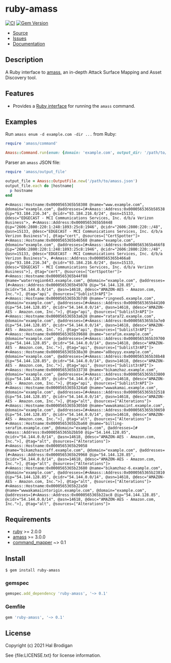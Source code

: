 # ruby-amass

[![CI](https://github.com/postmodern/ruby-amass/actions/workflows/ruby.yml/badge.svg)](https://github.com/postmodern/ruby-amass/actions/workflows/ruby.yml)
[![Gem Version](https://badge.fury.io/rb/ruby-amass.svg)](https://badge.fury.io/rb/ruby-amass)

* [Source](https://github.com/postmodern/ruby-amass/)
* [Issues](https://github.com/postmodern/ruby-amass/issues)
* [Documentation](http://rubydoc.info/gems/ruby-amass/frames)

## Description

A Ruby interface to [amass], an in-depth Attack Surface Mapping and Asset
Discovery tool.

## Features

* Provides a [Ruby interface][Amass::Command] for running the `amass` command.

[Amass::Command]: https://rubydoc.info/gems/ruby-amass/Amass/Command

## Examples

Run `amass enum -d example.com -dir ...` from Ruby:

```ruby
require 'amass/command'

Amass::Command.run(enum: {domain: 'example.com', output_dir: '/path/to/output/dir'})
```

Parser an `amass` JSON file:

```ruby
require 'amass/output_file'

output_file = Amass::OutputFile.new('/path/to/amass.json')
output_file.each do |hostname|
  p hostname
end
```

```
#<Amass::Hostname:0x0000565365b58308 @name="www.example.com", @domain="example.com", @addresses=[#<Amass::Address:0x0000565365b58538 @ip="93.184.216.34", @cidr="93.184.216.0/24", @asn=15133, @desc="EDGECAST - MCI Communications Services, Inc. d/b/a Verizon Business">, #<Amass::Address:0x0000565365b58448 @ip="2606:2800:220:1:248:1893:25c8:1946", @cidr="2606:2800:220::/48", @asn=15133, @desc="EDGECAST - MCI Communications Services, Inc. d/b/a Verizon Business">], @tag="cert", @sources=["CertSpotter"]>
#<Amass::Hostname:0x0000565365b46568 @name="example.com", @domain="example.com", @addresses=[#<Amass::Address:0x0000565365b466f8 @ip="2606:2800:220:1:248:1893:25c8:1946", @cidr="2606:2800:220::/48", @asn=15133, @desc="EDGECAST - MCI Communications Services, Inc. d/b/a Verizon Business">, #<Amass::Address:0x0000565365b466a8 @ip="93.184.216.34", @cidr="93.184.216.0/24", @asn=15133, @desc="EDGECAST - MCI Communications Services, Inc. d/b/a Verizon Business">], @tag="cert", @sources=["CertSpotter"]>
#<Amass::Hostname:0x0000565365b44f88 @name="waterregion643.example.com", @domain="example.com", @addresses=[#<Amass::Address:0x0000565365b45078 @ip="54.144.128.85", @cidr="54.144.0.0/14", @asn=14618, @desc="AMAZON-AES - Amazon.com, Inc.">], @tag="api", @sources=["Sublist3rAPI"]>
#<Amass::Hostname:0x0000565365b3b7d0 @name="ringneo5.example.com", @domain="example.com", @addresses=[#<Amass::Address:0x0000565365b44100 @ip="54.144.128.85", @cidr="54.144.0.0/14", @asn=14618, @desc="AMAZON-AES - Amazon.com, Inc.">], @tag="api", @sources=["Sublist3rAPI"]>
#<Amass::Hostname:0x0000565365b3a628 @name="ratara72.example.com", @domain="example.com", @addresses=[#<Amass::Address:0x0000565365b3a7e0 @ip="54.144.128.85", @cidr="54.144.0.0/14", @asn=14618, @desc="AMAZON-AES - Amazon.com, Inc.">], @tag="api", @sources=["Sublist3rAPI"]>
#<Amass::Hostname:0x0000565365b39688 @name="serafim.example.com", @domain="example.com", @addresses=[#<Amass::Address:0x0000565365b39700 @ip="54.144.128.85", @cidr="54.144.0.0/14", @asn=14618, @desc="AMAZON-AES - Amazon.com, Inc.">], @tag="api", @sources=["Sublist3rAPI"]>
#<Amass::Hostname:0x0000565365b38a30 @name="a8boyyy.example.com", @domain="example.com", @addresses=[#<Amass::Address:0x0000565365b38b48 @ip="54.144.128.85", @cidr="54.144.0.0/14", @asn=14618, @desc="AMAZON-AES - Amazon.com, Inc.">], @tag="api", @sources=["Sublist3rAPI"]>
#<Amass::Hostname:0x0000565365b33738 @name="bikamzhaz.example.com", @domain="example.com", @addresses=[#<Amass::Address:0x0000565365b33800 @ip="54.144.128.85", @cidr="54.144.0.0/14", @asn=14618, @desc="AMAZON-AES - Amazon.com, Inc.">], @tag="api", @sources=["Sublist3rAPI"]>
#<Amass::Hostname:0x0000565365b324a0 @name="wwwakamai.example.com", @domain="example.com", @addresses=[#<Amass::Address:0x0000565365b32518 @ip="54.144.128.85", @cidr="54.144.0.0/14", @asn=14618, @desc="AMAZON-AES - Amazon.com, Inc.">], @tag="alt", @sources=["Alterations"]>
#<Amass::Hostname:0x0000565365b305b0 @name="wwwakamaiint.example.com", @domain="example.com", @addresses=[#<Amass::Address:0x0000565365b30650 @ip="54.144.128.85", @cidr="54.144.0.0/14", @asn=14618, @desc="AMAZON-AES - Amazon.com, Inc.">], @tag="alt", @sources=["Alterations"]>
#<Amass::Hostname:0x0000565365b2ba60 @name="billing-serafim.example.com", @domain="example.com", @addresses=[#<Amass::Address:0x0000565365b2bb50 @ip="54.144.128.85", @cidr="54.144.0.0/14", @asn=14618, @desc="AMAZON-AES - Amazon.com, Inc.">], @tag="alt", @sources=["Alterations"]>
#<Amass::Hostname:0x0000565365b29058 @name="bikamzhazstaff.example.com", @domain="example.com", @addresses=[#<Amass::Address:0x0000565365b29968 @ip="54.144.128.85", @cidr="54.144.0.0/14", @asn=14618, @desc="AMAZON-AES - Amazon.com, Inc.">], @tag="alt", @sources=["Alterations"]>
#<Amass::Hostname:0x0000565365b23680 @name="bikamzhaz-6.example.com", @domain="example.com", @addresses=[#<Amass::Address:0x0000565365b23810 @ip="54.144.128.85", @cidr="54.144.0.0/14", @asn=14618, @desc="AMAZON-AES - Amazon.com, Inc.">], @tag="alt", @sources=["Alterations"]>
#<Amass::Hostname:0x0000565365b22a50 @name="wwwakamaiintorigin.example.com", @domain="example.com", @addresses=[#<Amass::Address:0x0000565365b22ac8 @ip="54.144.128.85", @cidr="54.144.0.0/14", @asn=14618, @desc="AMAZON-AES - Amazon.com, Inc.">], @tag="alt", @sources=["Alterations"]>
```

## Requirements

* [ruby] >= 2.0.0
* [amass] >= 3.0.0
* [command_mapper] ~> 0.1

[ruby]: https://www.ruby-lang.org/
[command_mapper]: https://github.com/postmodern/command_mapper.rb#readme

## Install

```shell
$ gem install ruby-amass
```

### gemspec

```ruby
gemspec.add_dependency 'ruby-amass', '~> 0.1'
```

### Gemfile

```ruby
gem 'ruby-amass', '~> 0.1'
```

## License

Copyright (c) 2021 Hal Brodigan

See {file:LICENSE.txt} for license information.

[amass]: https://github.com/OWASP/Amass#readme
